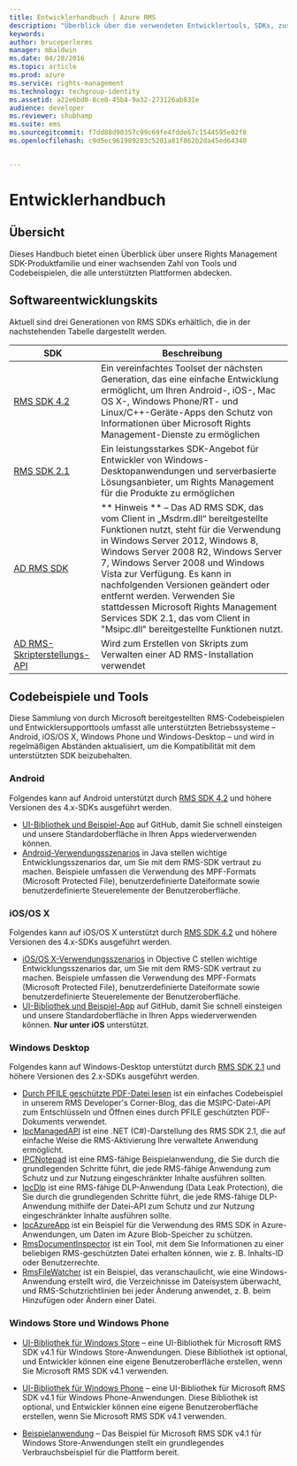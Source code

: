 ```yaml
---
title: Entwicklerhandbuch | Azure RMS
description: "Überblick über die verwendeten Entwicklertools, SDKs, zusätzliche Bibliotheken und Codebeispiele."
keywords: 
author: bruceperlerms
manager: mbaldwin
ms.date: 04/28/2016
ms.topic: article
ms.prod: azure
ms.service: rights-management
ms.technology: techgroup-identity
ms.assetid: a22e6bd0-8ce8-45b4-9a32-273126ab831e
audience: developer
ms.reviewer: shubhamp
ms.suite: ems
ms.sourcegitcommit: f7dd88d90357c99c69fe4fdde67c1544595e02f8
ms.openlocfilehash: c9d5ec961989283c5201a81f862b2da45ed64340


---
```


# Entwicklerhandbuch

## Übersicht ##
Dieses Handbuch bietet einen Überblick über unsere Rights Management SDK-Produktfamilie und einer wachsenden Zahl von Tools und Codebeispielen, die alle unterstützten Plattformen abdecken. 

## Softwareentwicklungskits ##
Aktuell sind drei Generationen von RMS SDKs erhältlich, die in der nachstehenden Tabelle dargestellt werden.

| SDK | Beschreibung |
|------|---------|
| [RMS SDK 4.2](active-directory-rights-management-services-multi-platform-thin-client-sdk-portal.md) | Ein vereinfachtes Toolset der nächsten Generation, das eine einfache Entwicklung ermöglicht, um Ihren Android-, iOS-, Mac OS X-, Windows Phone/RT- und Linux/C++-Geräte-Apps den Schutz von Informationen über Microsoft Rights Management-Dienste zu ermöglichen |
| [RMS SDK 2.1](microsoft-information-protection-and-control-client-portal.md) | Ein leistungsstarkes SDK-Angebot für Entwickler von Windows-Desktopanwendungen und serverbasierte Lösungsanbieter, um Rights Management für die Produkte zu ermöglichen|
|[AD RMS SDK](https://msdn.microsoft.com/library/cc530379(v=vs.85).aspx)|** Hinweis ** – Das AD RMS SDK, das vom Client in „Msdrm.dll“ bereitgestellte Funktionen nutzt, steht für die Verwendung in Windows Server 2012, Windows 8, Windows Server 2008 R2, Windows Server 7, Windows Server 2008 und Windows Vista zur Verfügung. Es kann in nachfolgenden Versionen geändert oder entfernt werden. Verwenden Sie stattdessen Microsoft Rights Management Services SDK 2.1, das vom Client in "Msipc.dll" bereitgestellte Funktionen nutzt.|
|[AD RMS-Skripterstellungs-API](https://msdn.microsoft.com/en-us/library/bb968797(v=vs.85).aspx)| Wird zum Erstellen von Skripts zum Verwalten einer AD RMS-Installation verwendet|

## Codebeispiele und Tools
Diese Sammlung von durch Microsoft bereitgestellten RMS-Codebeispielen und Entwicklersupporttools umfasst alle unterstützten Betriebssysteme – Android, iOS/OS X, Windows Phone und Windows-Desktop – und wird in regelmäßigen Abständen aktualisiert, um die Kompatibilität mit dem unterstützten SDK beizubehalten.

### Android

Folgendes kann auf Android unterstützt durch [RMS SDK 4.2](active-directory-rights-management-services-multi-platform-thin-client-sdk-portal.md) und höhere Versionen des 4.x-SDKs ausgeführt werden.

- [UI-Bibliothek und Beispiel-App](https://github.com/AzureAD/rms-sdk-ui-for-android) auf GitHub, damit Sie schnell einsteigen und unsere Standardoberfläche in Ihren Apps wiederverwenden können.
- [Android-Verwendungsszenarios](https://msdn.microsoft.com/en-us/library/dn758246(v=vs.85).aspx) in Java stellen wichtige Entwicklungsszenarios dar, um Sie mit dem RMS-SDK vertraut zu machen. Beispiele umfassen die Verwendung des MPF-Formats (Microsoft Protected File), benutzerdefinierte Dateiformate sowie benutzerdefinierte Steuerelemente der Benutzeroberfläche.

### iOS/OS X

Folgendes kann auf iOS/OS X unterstützt durch [RMS SDK 4.2](active-directory-rights-management-services-multi-platform-thin-client-sdk-portal.md) und höhere Versionen des 4.x-SDKs ausgeführt werden.

- [iOS/OS X-Verwendungsszenarios](https://msdn.microsoft.com/en-us/library/dn758307(v=vs.85).aspx) in Objective C stellen wichtige Entwicklungsszenarios dar, um Sie mit dem RMS-SDK vertraut zu machen. Beispiele umfassen die Verwendung des MPF-Formats (Microsoft Protected File), benutzerdefinierte Dateiformate sowie benutzerdefinierte Steuerelemente der Benutzeroberfläche.
- [UI-Bibliothek und Beispiel-App](https://github.com/AzureAD/rms-sdk-ui-for-ios) auf GitHub, damit Sie schnell einsteigen und unsere Standardoberfläche in Ihren Apps wiederverwenden können. **Nur unter iOS** unterstützt.

### Windows Desktop

Folgendes kann auf Windows-Desktop unterstützt durch [RMS SDK 2.1](microsoft-information-protection-and-control-client-portal.md) und höhere Versionen des 2.x-SDKs ausgeführt werden.

- [Durch PFILE geschützte PDF-Datei lesen](https://blogs.msdn.microsoft.com/rms/2015/11/09/reading-a-pfile-protected-pdf/) ist ein einfaches Codebeispiel in unserem RMS Developer's Corner-Blog, das die MSIPC-Datei-API zum Entschlüsseln und Öffnen eines durch PFILE geschützten PDF-Dokuments verwendet.
- [IpcManagedAPI](https://github.com/Azure-Samples/active-directory-dotnet-rms) ist eine .NET (C#)-Darstellung des RMS SDK 2.1, die auf einfache Weise die RMS-Aktivierung Ihre verwaltete Anwendung ermöglicht.
- [IPCNotepad](https://code.msdn.microsoft.com/ipcnotepad-sample-f67dae80) ist eine RMS-fähige Beispielanwendung, die Sie durch die grundlegenden Schritte führt, die jede RMS-fähige Anwendung zum Schutz und zur Nutzung eingeschränkter Inhalte ausführen sollten.
- [IpcDlp](https://github.com/Azure-Samples/active-directory-dotnet-rms) ist eine RMS-fähige DLP-Anwendung (Data Leak Protection), die Sie durch die grundlegenden Schritte führt, die jede RMS-fähige DLP-Anwendung mithilfe der Datei-API zum Schutz und zur Nutzung eingeschränkter Inhalte ausführen sollte.
- [IpcAzureApp](https://github.com/Azure-Samples/active-directory-dotnet-rms) ist ein Beispiel für die Verwendung des RMS SDK in Azure-Anwendungen, um Daten im Azure Blob-Speicher zu schützen.
- [RmsDocumentInspector](https://github.com/Azure-Samples/active-directory-dotnet-rms) ist ein Tool, mit dem Sie Informationen zu einer beliebigen RMS-geschützten Datei erhalten können, wie z. B. Inhalts-ID oder Benutzerrechte.
- [RmsFileWatcher](https://github.com/Azure-Samples/active-directory-dotnet-rms) ist ein Beispiel, das veranschaulicht, wie eine Windows-Anwendung erstellt wird, die Verzeichnisse im Dateisystem überwacht, und RMS-Schutzrichtlinien bei jeder Änderung anwendet, z. B. beim Hinzufügen oder Ändern einer Datei.

### Windows Store und Windows Phone

- [UI-Bibliothek für Windows Store](https://github.com/AzureAD/rms-sdk-ui-for-windowsstore) – eine UI-Bibliothek für Microsoft RMS SDK v4.1 für Windows Store-Anwendungen. Diese Bibliothek ist optional, und Entwickler können eine eigene Benutzeroberfläche erstellen, wenn Sie Microsoft RMS SDK v4.1 verwenden.

- [UI-Bibliothek für Windows Phone](https://github.com/AzureAD/rms-sdk-ui-for-winphone) – eine UI-Bibliothek für Microsoft RMS SDK v4.1 für Windows Phone-Anwendungen. Diese Bibliothek ist optional, und Entwickler können eine eigene Benutzeroberfläche erstellen, wenn Sie Microsoft RMS SDK v4.1 verwenden.

- [Beispielanwendung](https://github.com/Azure-Samples/active-directory-dotnet-rms-windowsstore) – Das Beispiel für Microsoft RMS SDK v4.1 für Windows Store-Anwendungen stellt ein grundlegendes Verbrauchsbeispiel für die Plattform bereit.



<!--HONumber=Jun16_HO4-->


